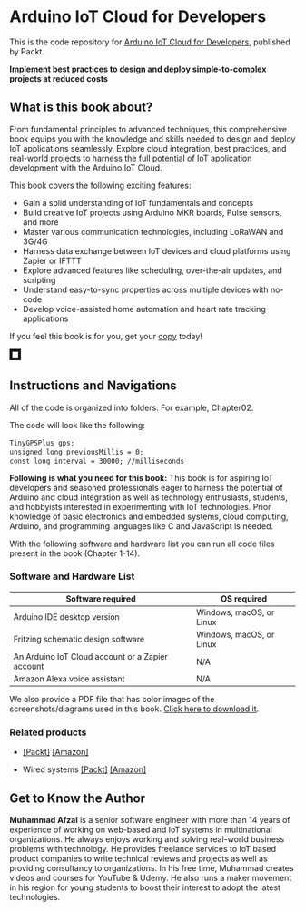 # Arduino IoT Cloud for Developers

<a href="https://www.packtpub.com/product/arduino-iot-cloud-for-developers/9781837637171?utm_source=github&utm_medium=repository&utm_campaign=9781786461629"><img src="https://content.packt.com/B19752/cover_image_small.jpg" alt="" height="256px" align="right"></a>

This is the code repository for [Arduino IoT Cloud for Developers](https://www.packtpub.com/product/arduino-iot-cloud-for-developers/9781837637171?utm_source=github&utm_medium=repository&utm_campaign=9781786461629), published by Packt.

**Implement best practices to design and deploy simple-to-complex projects at reduced costs**

## What is this book about?
From fundamental principles to advanced techniques, this comprehensive book equips you with the knowledge and skills needed to design and deploy IoT applications seamlessly. Explore cloud integration, best practices, and real-world projects to harness the full potential of IoT application development with the Arduino IoT Cloud.

This book covers the following exciting features:
* Gain a solid understanding of IoT fundamentals and concepts
* Build creative IoT projects using Arduino MKR boards, Pulse sensors, and more
* Master various communication technologies, including LoRaWAN and 3G/4G
* Harness data exchange between IoT devices and cloud platforms using Zapier or IFTTT
* Explore advanced features like scheduling, over-the-air updates, and scripting
* Understand easy-to-sync properties across multiple devices with no-code
* Develop voice-assisted home automation and heart rate tracking applications

If you feel this book is for you, get your [copy](https://www.amazon.com/dp/1837637172) today!

<a href="https://www.packtpub.com/?utm_source=github&utm_medium=banner&utm_campaign=GitHubBanner"><img src="https://raw.githubusercontent.com/PacktPublishing/GitHub/master/GitHub.png" 
alt="https://www.packtpub.com/" border="5" /></a>

## Instructions and Navigations
All of the code is organized into folders. For example, Chapter02.

The code will look like the following:
```
TinyGPSPlus gps;
unsigned long previousMillis = 0;
const long interval = 30000; //milliseconds
```

**Following is what you need for this book:**
This book is for aspiring IoT developers and seasoned professionals eager to harness the potential of Arduino and cloud integration as well as technology enthusiasts, students, and hobbyists interested in experimenting with IoT technologies. Prior knowledge of basic electronics and embedded systems, cloud computing, Arduino, and programming languages like C and JavaScript is needed.

With the following software and hardware list you can run all code files present in the book (Chapter 1-14).
### Software and Hardware List
 | Software required | OS required |
 | ------------------------------------ | ----------------------------------- |
| Arduino IDE desktop version | Windows, macOS, or Linux |
| Fritzing schematic design software | Windows, macOS, or Linux |
| An Arduino IoT Cloud account or a Zapier account | N/A |
| Amazon Alexa voice assistant | N/A |

We also provide a PDF file that has color images of the screenshots/diagrams used in this book. [Click here to download it]().

### Related products
*  [[Packt]](https://www.packtpub.com/product/architectural-patterns-and-techniques-for-developing-iot-solutions/9781803245492?utm_source=github&utm_medium=repository&utm_campaign=9781803245492) [[Amazon]](https://www.amazon.com/dp/1803245492)

* Wired systems [[Packt]](https://www.packtpub.com/product/building-smart-home-automation-solutions-with-home-assistant/9781801815291?utm_source=github&utm_medium=repository&utm_campaign=9781801815291) [[Amazon]](https://www.amazon.com/dp/1801815291)

## Get to Know the Author
**Muhammad Afzal**
is a senior software engineer with more than 14 years of experience of working on web-based and IoT systems in multinational organizations. He always enjoys working and solving real-world business problems with technology. He provides freelance services to IoT based product companies to write technical reviews and projects as well as providing consultancy to organizations.
In his free time, Muhammad creates videos and courses for YouTube & Udemy. He also runs a maker movement in his region for young students to boost their interest to adopt the latest technologies.
